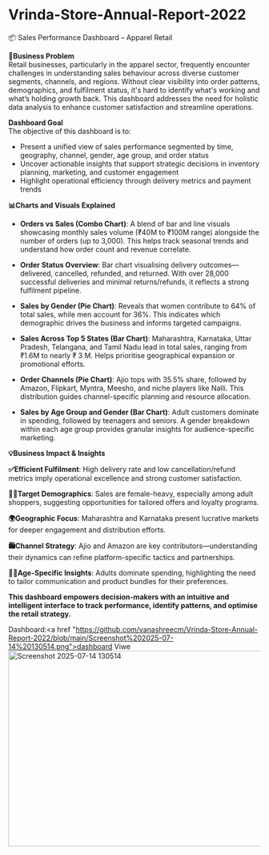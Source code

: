 # Vrinda-Store-Annual-Report-2022

📦 Sales Performance Dashboard – Apparel Retail

**📌Business Problem**  
Retail businesses, particularly in the apparel sector, frequently encounter challenges in understanding sales behaviour across diverse customer segments, channels, and regions. Without clear visibility into order patterns, demographics, and fulfilment status, it's hard to identify what's working and what’s holding growth back. This dashboard addresses the need for holistic data analysis to enhance customer satisfaction and streamline operations.

**Dashboard Goal**  
The objective of this dashboard is to:
- Present a unified view of sales performance segmented by time, geography, channel, gender, age group, and order status  
- Uncover actionable insights that support strategic decisions in inventory planning, marketing, and customer engagement  
- Highlight operational efficiency through delivery metrics and payment trends  

**📊Charts and Visuals Explained**  

- **Orders vs Sales (Combo Chart)**: A blend of bar and line visuals showcasing monthly sales volume (₹40M to ₹100M range)        alongside the number of orders (up to 3,000). This helps track seasonal trends and understand how order count and             revenue correlate.

- **Order Status Overview**: Bar chart visualising delivery outcomes—delivered, cancelled, refunded, and returned. With over        28,000 successful deliveries and minimal returns/refunds, it reflects a strong fulfilment pipeline.

- **Sales by Gender (Pie Chart)**: Reveals that women contribute to 64% of total sales, while men account for 36%. This indicates   which demographic drives the business and informs targeted campaigns.

- **Sales Across Top 5 States (Bar Chart)**: Maharashtra, Karnataka, Uttar Pradesh, Telangana, and Tamil Nadu lead in total         sales, ranging from ₹1.6M to nearly ₹ 3 M. Helps prioritise geographical expansion or promotional efforts.

- **Order Channels (Pie Chart)**: Ajio tops with 35.5% share, followed by Amazon, Flipkart, Myntra, Meesho, and niche players       like Nalli. This distribution guides channel-specific planning and resource allocation.

- **Sales by Age Group and Gender (Bar Chart)**: Adult customers dominate in spending, followed by teenagers and seniors. A         gender breakdown within each age group provides granular insights for audience-specific marketing.
  
**💡Business Impact & Insights**

**✅Efficient Fulfilment**: High delivery rate and low cancellation/refund metrics imply operational excellence and strong customer satisfaction.

**👩‍🦰Target Demographics**: Sales are female-heavy, especially among adult shoppers, suggesting opportunities for tailored offers    and loyalty programs.

**🌍Geographic Focus**: Maharashtra and Karnataka present lucrative markets for deeper engagement and distribution efforts.

**🛍️Channel Strategy**: Ajio and Amazon are key contributors—understanding their dynamics can refine platform-specific tactics     and partnerships.

**🕵️‍♂️Age-Specific Insights**: Adults dominate spending, highlighting the need to tailor communication and product bundles for       their preferences.

**This dashboard empowers decision-makers with an intuitive and intelligent interface to track performance, identify patterns, and optimise the retail strategy.**

Dashboard:<a href "https://github.com/vanashreecm/Vrinda-Store-Annual-Report-2022/blob/main/Screenshot%202025-07-14%20130514.png">dashboard Viwe</a>
<img width="1244" height="391" alt="Screenshot 2025-07-14 130514" src="https://github.com/user-attachments/assets/e751f7ed-66b5-45c0-862f-05524924a415" />


